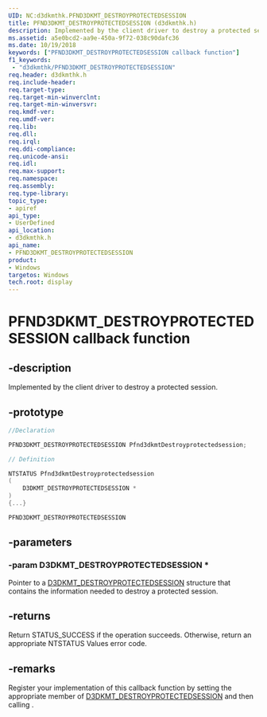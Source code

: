 ```yaml
---
UID: NC:d3dkmthk.PFND3DKMT_DESTROYPROTECTEDSESSION
title: PFND3DKMT_DESTROYPROTECTEDSESSION (d3dkmthk.h)
description: Implemented by the client driver to destroy a protected session.
ms.assetid: a5e0bcd2-aa9e-450a-9f72-038c90dafc36
ms.date: 10/19/2018
keywords: ["PFND3DKMT_DESTROYPROTECTEDSESSION callback function"]
f1_keywords:
 - "d3dkmthk/PFND3DKMT_DESTROYPROTECTEDSESSION"
req.header: d3dkmthk.h
req.include-header:
req.target-type:
req.target-min-winverclnt:
req.target-min-winversvr:
req.kmdf-ver:
req.umdf-ver:
req.lib:
req.dll:
req.irql:
req.ddi-compliance:
req.unicode-ansi:
req.idl:
req.max-support:
req.namespace:
req.assembly:
req.type-library:
topic_type:
- apiref
api_type:
- UserDefined
api_location:
- d3dkmthk.h
api_name:
- PFND3DKMT_DESTROYPROTECTEDSESSION
product: 
- Windows
targetos: Windows
tech.root: display
---
```


# PFND3DKMT_DESTROYPROTECTEDSESSION callback function

## -description

Implemented by the client driver to destroy a protected session.

## -prototype

```cpp
//Declaration

PFND3DKMT_DESTROYPROTECTEDSESSION Pfnd3dkmtDestroyprotectedsession;

// Definition

NTSTATUS Pfnd3dkmtDestroyprotectedsession
(
	D3DKMT_DESTROYPROTECTEDSESSION *
)
{...}

PFND3DKMT_DESTROYPROTECTEDSESSION


```

## -parameters

### -param D3DKMT_DESTROYPROTECTEDSESSION *

Pointer to a [D3DKMT_DESTROYPROTECTEDSESSION](ns-d3dkmthk-_d3dkmt_destroyprotectedsession.md) structure that contains the information needed to destroy a protected session.

## -returns

Return STATUS_SUCCESS if the operation succeeds. Otherwise, return an appropriate NTSTATUS Values error code.

## -remarks

Register your implementation of this callback function by setting the appropriate member of [D3DKMT_DESTROYPROTECTEDSESSION](ns-d3dkmthk-_d3dkmt_destroyprotectedsession.md) and then calling <!-- REPLACE ME -->.

